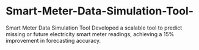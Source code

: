 # Smart-Meter-Data-Simulation-Tool-
Smart Meter Data Simulation Tool Developed a scalable tool to predict missing or future electricity smart meter readings, achieving a 15% improvement in forecasting accuracy.
